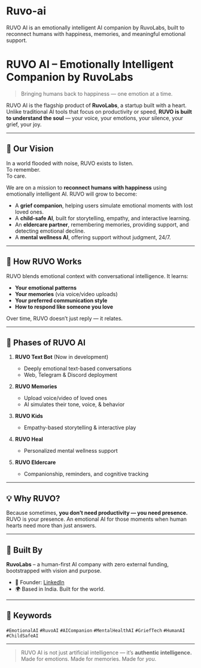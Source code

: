 # Ruvo-ai
RUVO AI is an emotionally intelligent AI companion by RuvoLabs, built to reconnect humans with happiness, memories, and meaningful emotional support.

# RUVO AI – Emotionally Intelligent Companion by RuvoLabs

> Bringing humans back to happiness — one emotion at a time.

RUVO AI is the flagship product of **RuvoLabs**, a startup built with a heart. Unlike traditional AI tools that focus on productivity or speed, **RUVO is built to understand the soul** — your voice, your emotions, your silence, your grief, your joy.

---

## 🌱 Our Vision

In a world flooded with noise, RUVO exists to listen.  
To remember.  
To care.

We are on a mission to **reconnect humans with happiness** using emotionally intelligent AI. RUVO will grow to become:

- A **grief companion**, helping users simulate emotional moments with lost loved ones.
- A **child-safe AI**, built for storytelling, empathy, and interactive learning.
- An **eldercare partner**, remembering memories, providing support, and detecting emotional decline.
- A **mental wellness AI**, offering support without judgment, 24/7.

---

## 🧠 How RUVO Works

RUVO blends emotional context with conversational intelligence. It learns:
- **Your emotional patterns**
- **Your memories** (via voice/video uploads)
- **Your preferred communication style**
- **How to respond like someone you love**

Over time, RUVO doesn’t just reply — it relates.

---

## 🔮 Phases of RUVO AI

1. **RUVO Text Bot** (Now in development)
   - Deeply emotional text-based conversations
   - Web, Telegram & Discord deployment

2. **RUVO Memories**
   - Upload voice/video of loved ones
   - AI simulates their tone, voice, & behavior

3. **RUVO Kids**
   - Empathy-based storytelling & interactive play

4. **RUVO Heal**
   - Personalized mental wellness support

5. **RUVO Eldercare**
   - Companionship, reminders, and cognitive tracking

---

## 💡 Why RUVO?

Because sometimes, **you don’t need productivity — you need presence.**  
RUVO is your presence. An emotional AI for those moments when human hearts need more than just answers.

---

## 🧪 Built By

**RuvoLabs** – a human-first AI company with zero external funding, bootstrapped with vision and purpose.

- 🔗 Founder: [LinkedIn](https://www.linkedin.com/in/YOUR-PROFILE)
- 🌍 Based in India. Built for the world.

---

## 🧠 Keywords

`#EmotionalAI` `#RuvoAI` `#AICompanion` `#MentalHealthAI` `#GriefTech` `#HumanAI` `#ChildSafeAI`

---

> RUVO AI is not just artificial intelligence — it’s **authentic intelligence.**
> Made for emotions. Made for memories. Made for *you*.



